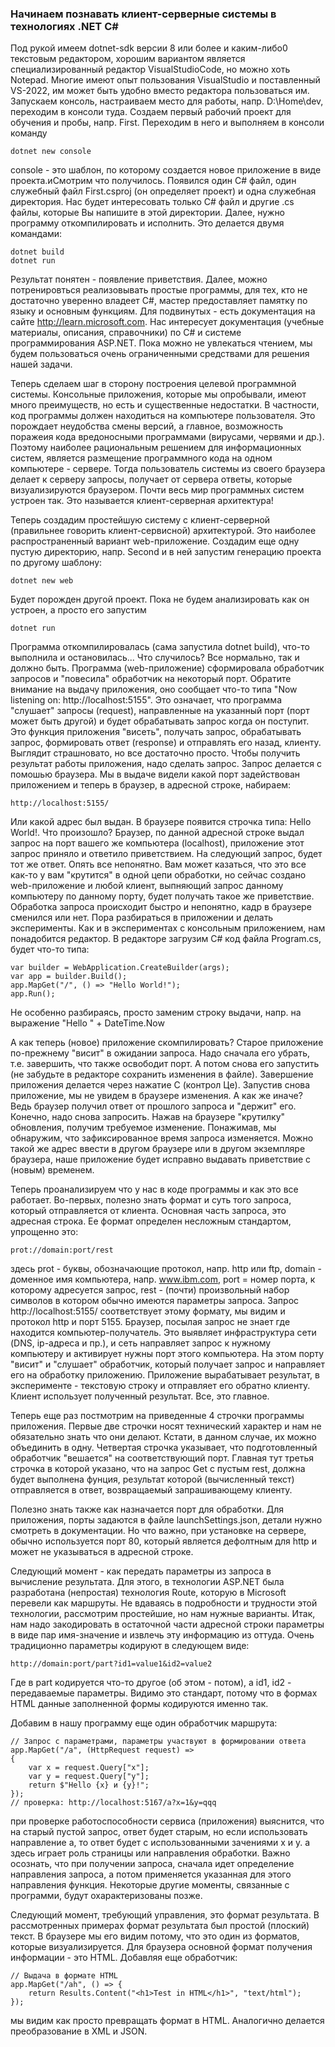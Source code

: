 ### Начинаем познавать клиент-серверные системы в технологиях .NET C#
Под рукой имеем dotnet-sdk версии 8 или более и каким-либо0 текстовым редактором, хорошим вариантом является специализированный редактор VisualStudioCode, но можно хоть Notepad. Многие имеют опыт пользования VisualStudio и поставленный VS-2022, им может быть удобно вместо редактора пользоваться им. Запускаем консоль, настраиваем место для работы, напр. D:\Home\dev, переходим в консоли туда. Создаем первый рабочий проект для обучения и пробы, напр. First. Переходим в него и выполняем в консоли команду 
```
dotnet new console
```
console - это шаблон, по которому создается новое приложение в виде проекта.иСмотрим что получилось. Появился один C# файл, один служебный файл First.csproj (он определяет проект) и одна служебная директория. Нас будет интересовать только C# файл и другие .cs файлы, которые Вы напишите в этой директории. Далее, нужно программу откомпилировать и исполнить. Это делается двумя командами:
```
dotnet build
dotnet run
```
Результат понятен - появление приветствия. Далее, можно потренировться реализовывать простые программы, для тех, кто не достаточно уверенно владеет C#, мастер предоставляет памятку по языку и основным функциям. Для подвинутых - есть документация на сайте http://learn.microsoft.com. Нас интересует документация (учебные материалы, описания, справочники) по C# и системе программирования ASP.NET. Пока можно не увлекаться чтением, мы будем пользоваться очень ограниченными средствами для решения нашей задачи. 

Теперь сделаем шаг в сторону построения целевой программной системы. Консольные приложения, которые мы опробывали, имеют много преимуществ, но есть и существенные недостатки. В частности, код программы должен находиться на компьютере пользователя. Это порождает неудобства смены версий, а главное, возможность поражеия кода вредоносными программами (вирусами, червями и др.). Поэтому наиболее рациональным решением для информационных систем, является размещение программного кода на одном компьютере - сервере. Тогда пользователь системы из своего браузера делает к серверу запросы, получает от сервера ответы, которые визуализируются браузером. Почти весь мир программных систем устроен так. Это называется клиент-серверная архитектура!

Теперь создадим простейшую систему с клиент-серверной (правильнее говорить клиент-сервисной) архитектурой. Это наиболее распространенный вариант web-приложение. Создадим еще одну пустую директорию, напр. Second и в ней запустим генерацию проекта по другому шаблону:
```
dotnet new web
```
Будет порожден другой проект. Пока не будем анализировать как он устроен, а просто его запустим
```
dotnet run
```
Программа откомпилировалась (сама запустила dotnet build), что-то выполнила и остановилась... Что случилось? Все нормально, так и должно быть. Программа (web-приложение) сформировала обработчик запросов и "повесила" обработчик на некоторый порт. Обратите внимание на выдачу приложения, оно сообщает что-то типа "Now listening on: http://localhost:5155". Это означает, что программа "слушает" запросы (request), направленные на указанный порт (порт может быть другой) и будет обрабатывать запрос когда он поступит. Это функция приложения "висеть", получать запрос, обрабатывать запрос, формировать ответ (response) и отправлять его назад, клиенту. Выглядит страшновато, но все достаточно просто. Чтобы получить результат работы приложения, надо сделать запрос. Запрос делается с помошью браузера. Мы в выдаче видели какой порт задействован приложением и теперь в браузер, в адресной строке, набираем:
```
http://localhost:5155/
```  
Или какой адрес был выдан. В браузере появится строчка типа: Hello World!. Что произошло? Браузер, по данной адресной строке выдал запрос на порт вашего же компьютера (localhost), приложение этот запрос приняло и ответило приветствием. На следующий запрос, будет тот же ответ. Опять все непонятно. Вам может казаться, что это все как-то у вам "крутится" в одной цепи обработки, но сейчас создано web-приложение и любой клиент, выпняющий запрос данному компьютеру по данному порту, будет получать такое же приветствие. Обработка запроса происходит быстро и непонятно, кадр в браузере сменился или нет. Пора разбираться в приложении и делать эксперименты. Как и в экспериментах с консольным приложением, нам понадобится редактор. В редакторе  загрузим C# код файла Program.cs, будет что-то типа:
```
var builder = WebApplication.CreateBuilder(args);
var app = builder.Build();
app.MapGet("/", () => "Hello World!");
app.Run();
```
Не особенно разбираясь, просто заменим строку выдачи, напр. на выражение "Hello " + DateTime.Now

А как теперь (новое) приложение скомпилировать? Старое приложение по-прежнему "висит" в ожидании запроса. Надо сначала его убрать, т.е. завершить, что также освободит порт. А потом снова его запустить (не забудьте в редакторе сохранить изменения в файле). Завершение приложения делается через нажатие <Cntrl>C (контрол Це). Запустив снова приложение, мы не увидем в браузере изменения. А как же иначе? Ведь браузер получил ответ от прошлого запроса и "держит" его. Конечно, надо снова запросить. Нажав на браузере "крутилку" обновления, получим требуемое изменение. Понажимав, мы обнаружим, что зафиксированное время запроса изменяется. Можно такой же адрес ввести в другом браузере или в другом экземпляре браузера, наше приложение будет исправно выдавать приветствие с (новым) временем. 

Теперь проанализируем что у нас в коде программы и как это все работает. Во-первых, полезно знать формат и суть того запроса, который отправляется от клиента. Основная часть запроса, это адресная строка. Ее формат определен несложным стандартом, упрощенно это:
```
prot://domain:port/rest
```
здесь prot - буквы, обозначающие протокол, напр. http или ftp,
domain - доменное имя компьютера, напр. www.ibm.com, port = номер порта, к которому адресуется запрос, rest - (почти) произвольный набор символов в котором обычно имеются параметры запроса. Запрос http://localhost:5155/ соответствует этому формату, мы видим и протокол http и порт 5155. Браузер, посылая запрос не знает где находится компьютер-получатель. Это выявляет инфраструктура сети (DNS, ip-адреса и пр.), и сеть направляет запрос к нужному компьютеру и активирует нужны порт этого компьютера. На этом порту "висит" и "слушает" обработчик, который получает запрос и направляет его на обработку приложению. Приложение вырабатывает результат, в эксперименте - текстовую строку и отправляет его обратно клиенту. Клиент использует полученный результат. Все, это главное. 

Теперь еще раз постмотрим на приведенные 4 строчки программы приложения. Первые две строчки носят технический характер и нам не обязательно знать что они делают. Кстати, в данном случае, их можно объединить в одну. Четвертая строчка указывает, что подготовленный обработчик "вешается" на соответствующий порт. Главная тут третья строчка в которой указано, что на запрос Get с пустым rest, должна будет выполнена фунция, результат которой (вычисленный текст) отправляется в ответ, возвращаемый запрашивающему клиенту. 

Полезно знать также как назначается порт для обработки. Для приложения, порты задаются в файле launchSettings.json, детали нужно смотреть в документации. Но что важно, при установке на сервере, обычно используется порт 80, который является дефолтным для http и может не указываться в адресной строке. 

Следующий момент - как передать параметры из запроса в вычисление результата. Для этого, в технологии ASP.NET была разработана (непростая) технология Route, которую в Microsoft перевели как маршруты. Не вдаваясь в подробности и трудности этой технологии, рассмотрим простейшие, но нам нужные варианты. Итак, нам надо закодировать в остаточной части адресной строки параметры в виде пар имя-значение и извлечь эту информацию из оттуда. Очень традиционно параметры кодируют в следующем виде:
```
http://domain:port/part?id1=value1&id2=value2
``` 
Где в part кодируется что-то другое (об этом - потом), а id1, id2 - передаваемые параметры. Видимо это стандарт, потому что в формах HTML данные заполненной формы кодируются именно так. 

Добавим в нашу программу еще один обработчик маршрута:
```
// Запрос с параметрами, параметры участвуют в формировании ответа 
app.MapGet("/a", (HttpRequest request) => 
{
    var x = request.Query["x"];
    var y = request.Query["y"];
    return $"Hello {x} и {y}!";
});
// проверка: http://localhost:5167/a?x=1&y=qqq
```
при проверке работоспособности сервиса (приложения) выяснится, что на старый пустой запрос, ответ будет старым, но если использовать направление a, то ответ будет с использованными зачениями x и y. a здесь играет роль страницы или направления обработки. Важно осознать, что при получении запроса, сначала идет определение направления запроса, а потом применяется указанная для этого направления функция.  Некоторые другие моменты, связанные с программи, будут охарактеризованы позже.

Следующий момент, требующий управления, это формат результата. В рассмотренных примерах формат результата был простой (плоский) текст. В браузере мы его видим потому, что это один из форматов, которые визуализируется. Для браузера основной формат получения информации - это HTML. Добавляя еще обработчик:
```
// Выдача в формате HTML
app.MapGet("/ah", () => {
    return Results.Content("<h1>Test in HTML</h1>", "text/html");
});
```  
мы видим как просто превращать формат в HTML. Аналогично делается преобразование в XML и JSON.